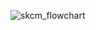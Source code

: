 ![skcm_flowchart](https://github.com/arda-askin/SKCM_ML/assets/99967745/6ec9f8d0-99bc-4839-87b2-6daa76aac10d)
